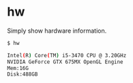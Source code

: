# hw
Simply show hardware information.

```bash
$ hw

Intel(R) Core(TM) i5-3470 CPU @ 3.20GHz
NVIDIA GeForce GTX 675MX OpenGL Engine
Mem:16G
Disk:488GB
```
